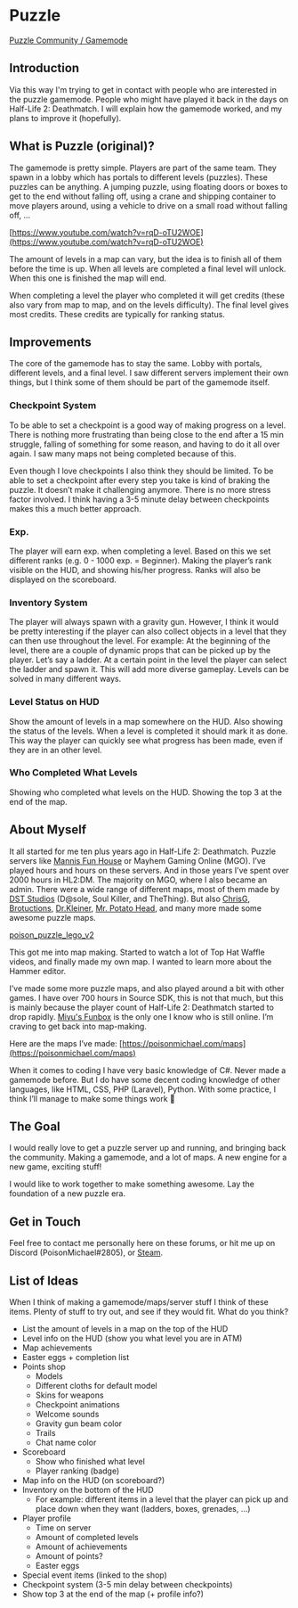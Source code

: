# Puzzle

[Puzzle Community / Gamemode](https://forum.facepunch.com/t/puzzle-community-gamemode/244774)

## Introduction

Via this way I'm trying to get in contact with people who are interested in the puzzle gamemode. People who might have played it back in the days on Half-Life 2: Deathmatch. I will explain how the gamemode worked, and my plans to improve it (hopefully).

## What is Puzzle (original)?

The gamemode is pretty simple. Players are part of the same team. They spawn in a lobby which has portals to different levels (puzzles). These puzzles can be anything. A jumping puzzle, using floating doors or boxes to get to the end without falling off, using a crane and shipping container to move players around, using a vehicle to drive on a small road without falling off, ...

[https://www.youtube.com/watch?v=rqD-oTU2WOE](https://www.youtube.com/watch?v=rqD-oTU2WOE)

The amount of levels in a map can vary, but the idea is to finish all of them before the time is up. When all levels are completed a final level will unlock. When this one is finished the map will end.

When completing a level the player who completed it will get credits (these also vary from map to map, and on the levels difficulty). The final level gives most credits. These credits are typically for ranking status.

## Improvements

The core of the gamemode has to stay the same. Lobby with portals, different levels, and a final level. I saw different servers implement their own things, but I think some of them should be part of the gamemode itself.

### Checkpoint System

To be able to set a checkpoint is a good way of making progress on a level. There is nothing more frustrating than being close to the end after a 15 min struggle, falling of something for some reason, and having to do it all over again. I saw many maps not being completed because of this.

Even though I love checkpoints I also think they should be limited. To be able to set a checkpoint after every step you take is kind of braking the puzzle. It doesn’t make it challenging anymore. There is no more stress factor involved. I think having a 3-5 minute delay between checkpoints makes this a much better approach.

### Exp.

The player will earn exp. when completing a level. Based on this we set different ranks (e.g. 0 - 1000 exp. = Beginner). Making the player’s rank visible on the HUD, and showing his/her progress. Ranks will also be displayed on the scoreboard.

### Inventory System

The player will always spawn with a gravity gun. However, I think it would be pretty interesting if the player can also collect objects in a level that they can then use throughout the level. For example: At the beginning of the level, there are a couple of dynamic props that can be picked up by the player. Let’s say a ladder. At a certain point in the level the player can select the ladder and spawn it. This will add more diverse gameplay. Levels can be solved in many different ways.

### Level Status on HUD

Show the amount of levels in a map somewhere on the HUD. Also showing the status of the levels. When a level is completed it should mark it as done. This way the player can quickly see what progress has been made, even if they are in an other level.

### Who Completed What Levels

Showing who completed what levels on the HUD. Showing the top 3 at the end of the map.

## About Myself

It all started for me ten plus years ago in Half-Life 2: Deathmatch. Puzzle servers like [Mannis Fun House](https://steamcommunity.com/groups/mannisfunhouse) or Mayhem Gaming Online (MGO). I’ve played hours and hours on these servers. And in those years I’ve spent over 2000 hours in HL2:DM. The majority on MGO, where I also became an admin. There were a wide range of different maps, most of them made by [DST Studios](http://www.dststudios.com/) (D@sole, Soul Killer, and TheThing). But also [ChrisG](http://www.chrisgpoint.eu/mapdownloads-puzzle.php), [Brotuctions](https://steamcommunity.com/groups/Brotuctions), [Dr.Kleiner](https://gamebanana.com/mods/63528), [Mr. Potato Head](https://steamcommunity.com/profiles/76561197994196135), and many more made some awesome puzzle maps.

[poison_puzzle_lego_v2](https://imgur.com/XfJ0JKh)

This got me into map making. Started to watch a lot of Top Hat Waffle videos, and finally made my own map. I wanted to learn more about the Hammer editor.

I’ve made some more puzzle maps, and also played around a bit with other games. I have over 700 hours in Source SDK, this is not that much, but this is mainly because the player count of Half-Life 2: Deathmatch started to drop rapidly. [Miyu's Funbox](https://steamcommunity.com/groups/Miyus_Funbox) is the only one I know who is still online. I’m craving to get back into map-making.

Here are the maps I’ve made: [https://poisonmichael.com/maps](https://poisonmichael.com/maps) 

When it comes to coding I have very basic knowledge of C#. Never made a gamemode before. But I do have some decent coding knowledge of other languages, like HTML, CSS, PHP (Laravel), Python. With some practice, I think I’ll manage to make some things work 🙂

## The Goal

I would really love to get a puzzle server up and running, and bringing back the community. Making a gamemode, and a lot of maps. A new engine for a new game, exciting stuff!

I would like to work together to make something awesome. Lay the foundation of a new puzzle era.

## Get in Touch

Feel free to contact me personally here on these forums, or hit me up on Discord (PoisonMichael#2805), or [Steam](https://steamcommunity.com/id/poisonmichael/).

## List of Ideas

When I think of making a gamemode/maps/server stuff I think of these items. Plenty of stuff to try out, and see if they would fit. What do you think?

- List the amount of levels in a map on the top of the HUD
- Level info on the HUD (show you what level you are in ATM)
- Map achievements
- Easter eggs + completion list
- Points shop
    - Models
    - Different cloths for default model
    - Skins for weapons
    - Checkpoint animations
    - Welcome sounds
    - Gravity gun beam color
    - Trails
    - Chat name color
- Scoreboard
    - Show who finished what level
    - Player ranking (badge)
- Map info on the HUD (on scoreboard?)
- Inventory on the bottom of the HUD
    - For example: different items in a level that the player can pick up and place down when they want (ladders, boxes, grenades, ...)
- Player profile
    - Time on server
    - Amount of completed levels
    - Amount of achievements
    - Amount of points?
    - Easter eggs
- Special event items (linked to the shop)
- Checkpoint system (3-5 min delay between checkpoints)
- Show top 3 at the end of the map (+ profile info?)